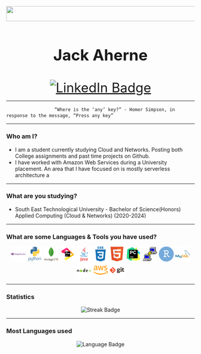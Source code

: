 <div id="header" style="font-size:35px" align="center">  
    <img src="https://cdn.pixabay.com/photo/2017/01/18/10/43/banner-1989514_960_720.png"width="960" height="40"/>
    <h3> Jack Aherne </h3>
    <div id="badges" align="center">
        <a href="https://www.linkedin.com/in/jackaherne">
            <img src="https://img.shields.io/badge/LinkedIn-blue?style=for-the-badge&logo=linkedin&logoColor=white&theme=darcula" alt="LinkedIn Badge"/>
        </a>
    </div>
</div>

---
                      “Where is the ‘any’ key?” - Homer Simpson, in response to the message, “Press any key”
---
### Who am I?
- I am a student currently studying Cloud and Networks. Posting both College assignments and past time projects on Github.
- I have worked with Amazon Web Services during a University placement. An area that I have focused on is mostly serverless architecture a
---
### What are you studying?
- South East Technological University - Bachelor of Science(Honors) Applied Computing (Cloud & Networks) (2020-2024)

---
### What are some Languages & Tools you have used?
<div align="center">
    <img src="https://github.com/devicons/devicon/blob/master/icons/visualstudio/visualstudio-plain-wordmark.svg" title="VS" alt="VS" width="40" height="40"/>
    <img src="https://github.com/devicons/devicon/blob/master/icons/python/python-original-wordmark.svg" title="Python" alt="Python" width="40" height="40"/>
    <img src="https://github.com/devicons/devicon/blob/master/icons/mongodb/mongodb-original-wordmark.svg" title="Mongo" alt="Mongo" width="40" height="40"/>
    <img src="https://github.com/devicons/devicon/blob/master/icons/jetbrains/jetbrains-original.svg" title="Jetbrains" alt="Jetbrains" width="40" height="40"/>
    <img src="https://github.com/devicons/devicon/blob/master/icons/java/java-original-wordmark.svg" title="Java" alt="Java" width="40" height="40"/>
    <img src="https://github.com/devicons/devicon/blob/master/icons/css3/css3-plain-wordmark.svg"  title="CSS3" alt="CSS" width="40" height="40"/>
    <img src="https://github.com/devicons/devicon/blob/master/icons/html5/html5-original.svg" title="HTML5" alt="HTML" width="40" height="40"/>
    <img src="https://github.com/devicons/devicon/blob/master/icons/pycharm/pycharm-original.svg" title="Python" alt="Python" width="40" height="40"/>
    <img src="https://github.com/devicons/devicon/blob/master/icons/putty/putty-original.svg" title="Putty" alt="Putty" width="40" height="40"/>
    <img src="https://github.com/devicons/devicon/blob/master/icons/rstudio/rstudio-original.svg" title="Putty" alt="Putty" width="40" height="40"/>
    <img src="https://github.com/devicons/devicon/blob/master/icons/mysql/mysql-original-wordmark.svg" title="MySQL"  alt="MySQL" width="40" height="40"/>
    <img src="https://github.com/devicons/devicon/blob/master/icons/nodejs/nodejs-original-wordmark.svg" title="NodeJS" alt="NodeJS" width="40" height="40"/>
    <img src="https://github.com/devicons/devicon/blob/master/icons/amazonwebservices/amazonwebservices-plain-wordmark.svg" title="AWS" alt="AWS" width="40" height="40"/>
    <img src="https://github.com/devicons/devicon/blob/master/icons/git/git-original-wordmark.svg" title="Git" alt="Git" width="40" height="40"/>
</div>

---
### Statistics
<div id="streaks" align="center">
    <img src="http://github-readme-streak-stats.herokuapp.com?user=JackAherne-eng&theme=darcula&hide_border=true&border_radius=4.6&date_format=j%20M%5B%20Y%5D" alt="Streak Badge"/>
</div>

---
### Most Languages used
<div id="Languages" align="center">
    <img src="https://github-readme-stats.vercel.app/api/top-langs?username=JackAherne-eng&show_icons=true&locale=en&layout=compact" alt="Language Badge"/>
</div>
